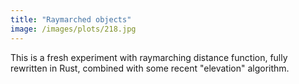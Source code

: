```yaml
---
title: "Raymarched objects"
image: /images/plots/218.jpg
---
```


This is a fresh experiment with raymarching distance function, fully rewritten in Rust, combined with some recent "elevation" algorithm.
